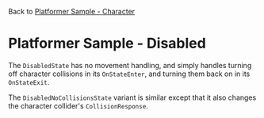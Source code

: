Back to [Platformer Sample - Character](../character.md)

# Platformer Sample - Disabled

The `DisabledState` has no movement handling, and simply handles turning off character collisions in its `OnStateEnter`, and turning them back on in its `OnStateExit`.

The `DisabledNoCollisionsState` variant is similar except that it also changes the character collider's `CollisionResponse`.